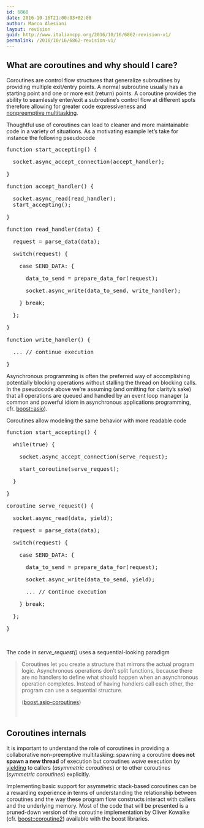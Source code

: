 ```yaml
---
id: 6868
date: 2016-10-16T21:00:03+02:00
author: Marco Alesiani
layout: revision
guid: http://www.italiancpp.org/2016/10/16/6862-revision-v1/
permalink: /2016/10/16/6862-revision-v1/
---
```

## What are coroutines and why should I care?

Coroutines are control flow structures that generalize subroutines by providing multiple exit/entry points. A normal subroutine usually has a starting point and one or more exit (return) points. A coroutine provides the ability to seamlessly enter/exit a subroutine&#8217;s control flow at different spots therefore allowing for greater code expressiveness and [nonpreemptive multitasking](https://en.wikipedia.org/wiki/Cooperative_multitasking).

Thoughtful use of coroutines can lead to cleaner and more maintainable code in a variety of situations. As a motivating example let&#8217;s take for instance the following pseudocode

<pre>function start_accepting() {

  socket.async_accept_connection(accept_handler);

}

function accept_handler() {

  socket.async_read(read_handler);
  start_accepting();

}

function read_handler(data) {

  request = parse_data(data);

  switch(request) {

    case SEND_DATA: {

      data_to_send = prepare_data_for(request);

      socket.async_write(data_to_send, write_handler);

    } break;

  };

}

function write_handler() {

  ... // continue execution

}</pre>

Asynchronous programming is often the preferred way of accomplishing potentially blocking operations without stalling the thread on blocking calls. In the pseudocode above we&#8217;re assuming (and omitting for clarity&#8217;s sake) that all operations are queued and handled by an event loop manager (a common and powerful idiom in asynchronous applications programming, cfr. [boost::asio](http://www.boost.org/doc/libs/)).

Coroutines allow modeling the same behavior with more readable code

<pre>function start_accepting() {

  while(true) {

    socket.async_accept_connection(serve_request);

    start_coroutine(serve_request);

  }

}

coroutine serve_request() {

  socket.async_read(data, yield);

  request = parse_data(data);

  switch(request) {

    case SEND_DATA: {

      data_to_send = prepare_data_for(request);

      socket.async_write(data_to_send, yield);

      ... // Continue execution

    } break;

  };

}</pre>

&nbsp;

The code in _serve_request()_ uses a sequential-looking paradigm

> Coroutines let you create a structure that mirrors the actual program logic. Asynchronous operations don’t split functions, because there are no handlers to define what should happen when an asynchronous operation completes. Instead of having handlers call each other, the program can use a sequential structure.
> 
> ([boost.asio-coroutines](http://theboostcpplibraries.com/boost.asio-coroutines))
> 
> &nbsp;

## Coroutines internals

It is important to understand the role of coroutines in providing a collaborative non-preemptive multitasking: spawning a coroutine **does not spawn a new thread** of execution but coroutines _waive_ execution by <a href="https://en.wikipedia.org/wiki/Yield_(multithreading)" target="_blank">yielding</a> to callers (_asymmetric coroutines_) or to other coroutines (_symmetric coroutines_) explicitly.

Implementing basic support for asymmetric stack-based coroutines can be a rewarding experience in terms of understanding the relationship between coroutines and the way these program flow constructs interact with callers and the underlying memory. Most of the code that will be presented is a pruned-down version of the coroutine implementation by Oliver Kowalke (cfr. <a href="http://www.boost.org/doc/libs/" target="_blank">boost::coroutine2</a>) available with the boost libraries.